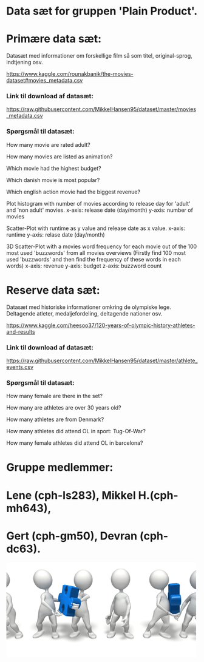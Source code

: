 # Data sæt for gruppen 'Plain Product'.

# Primære data sæt:

Datasæt med informationer om forskellige film så som titel, original-sprog, indtjening osv.

https://www.kaggle.com/rounakbanik/the-movies-dataset#movies_metadata.csv

### Link til download af datasæt:

https://raw.githubusercontent.com/MikkelHansen95/dataset/master/movies_metadata.csv

### Spørgsmål til datasæt:

How many movie are rated adult?

How many movies are listed as animation? 

Which movie had the highest budget? 

Which danish movie is most popular? 

Which english action movie had the biggest revenue? 

Plot histogram with number of movies according to release day for 'adult' and 'non adult' movies.
x-axis: release date (day/month)
y-axis: number of movies

Scatter-Plot with runtime as y value and release date as x value.
x-axis: runtime
y-axis: relase date (day/month)

3D Scatter-Plot with a movies word frequency for each movie out of the 100 most used 'buzzwords' from all movies overviews
(Firstly find 100 most used 'buzzwords' and then find the frequency of these words in each words) 
x-axis: revenue
y-axis: budget
z-axis: buzzword count

# Reserve data sæt:

Datasæt med historiske informationer omkring de olympiske lege. Deltagende atleter, medaljefordeling,
deltagende nationer osv.

https://www.kaggle.com/heesoo37/120-years-of-olympic-history-athletes-and-results

### Link til download af datasæt:

https://raw.githubusercontent.com/MikkelHansen95/dataset/master/athlete_events.csv


### Spørgsmål til datasæt:

How many female are there in the set?

How many are athletes are over 30 years old?

How many athletes are from Denmark?

How many athletes did attend OL in sport: Tug-Of-War?

How many female athletes did attend OL in barcelona?

# Gruppe medlemmer: 
# Lene (cph-ls283), Mikkel H.(cph-mh643), 
# Gert (cph-gm50), Devran (cph-dc63).
![Teamwork](https://github.com/MikkelHansen95/dataset/blob/master/teamwork.gif)
